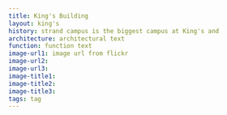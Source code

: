 ```yaml
---
title: King's Building
layout: king's
history: strand campus is the biggest campus at King's and
architecture: architectural text
function: function text
image-url1: image url from flickr
image-url2:
image-url3:
image-title1:
image-title2:
image-title3:
tags: tag
---
```

